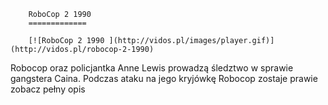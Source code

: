 
        RoboCop 2 1990 
        =============
        
        [![RoboCop 2 1990 ](http://vidos.pl/images/player.gif)](http://vidos.pl/robocop-2-1990)
        
        
 Robocop oraz policjantka Anne Lewis prowadzą śledztwo w sprawie gangstera Caina. Podczas ataku na jego kryjówkę Robocop zostaje prawie zobacz pełny opis
    
